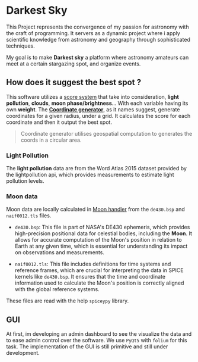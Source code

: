 # Darkest Sky

This Project represents the convergence of my passion for astronomy with the craft of programming. It servers as a dynamic project where i apply scientific knowledge from astronomy and geography through sophisticated techniques.

My goal is to make **Darkest sky** a platform where astronomy amateurs can meet at a certain stargazing spot, and organize events.

## How does it suggest the best spot ?

This software utilizes a [score system](./src/Processing/ScoreCalculator.py) that take into consideration, **light pollution**, **clouds**, **moon phase/brightness**... With each variable having its own **weight**. The [**Coordinate generator**](./src/Processing/CoordinateGenerator.py), as it names suggest, generate coordinates for a given radius, under a grid. It calculates the score for each coordinate and then it output the best spot. 
 
> Coordinate generator utilises geospatial computation to generates the coords in a circular area.
### Light Pollution
The **light pollution** data are from the Word Atlas 2015 dataset provided by the lightpollution api, which provides measurements to estimate light pollution levels.

### Moon data
Moon data are locally calculated in [Moon handler](./src/Processing/MoonHandler.py) from the `de430.bsp` and `naif0012.tls` files.
 - `de430.bsp`:  This file is part of NASA's DE430 ephemeris, which provides high-precision positional data for celestial bodies, including the **Moon**. It allows for accurate computation of the Moon's position in relation to Earth at any given time, which is essential for understanding its impact on observations and measurements.     

 - `naif0012.tls`: This file includes definitions for time systems and reference frames, which are crucial for interpreting the data in SPICE kernels like `de430.bsp`. It ensures that the time and coordinate information used to calculate the Moon's position is correctly aligned with the global reference systems.

These files are read with the help `spiceypy` library.

## GUI
At first, im developing an admin dashboard to see the visualize the data and to ease admin control over the software.
We use `PyQt5` with `folium` for this task. The implementation of the GUI is still primitive and still under development.

